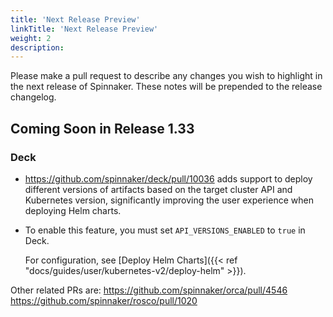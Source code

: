 ```yaml
---
title: 'Next Release Preview'
linkTitle: 'Next Release Preview'
weight: 2
description:
---
```


Please make a pull request to describe any changes you wish to highlight
in the next release of Spinnaker. These notes will be prepended to the release
changelog.

## Coming Soon in Release 1.33

### Deck

- https://github.com/spinnaker/deck/pull/10036 adds support to deploy different versions of artifacts based on the target cluster API and Kubernetes version, significantly improving the user experience when deploying Helm charts.
- To enable this feature, you must set `API_VERSIONS_ENABLED` to `true` in Deck.

  For configuration, see [Deploy Helm Charts]({{< ref "docs/guides/user/kubernetes-v2/deploy-helm" >}}).

Other related PRs are:
https://github.com/spinnaker/orca/pull/4546
https://github.com/spinnaker/rosco/pull/1020